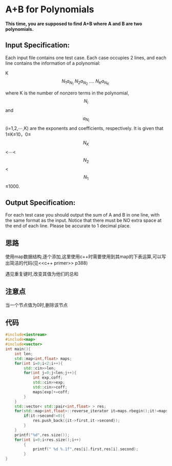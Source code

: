 # A+B for Polynomials

**This time, you are supposed to find A+B where A and B are two polynomials.**

## Input Specification:

Each input file contains one test case. Each case occupies 2 lines, and each line contains the information of a polynomial: 

K $$ N_1 a_{N_1} \ N_2 a_{N_2} \ .... \ N_K a_{N_K} \ $$

where K is the number of nonzero terms in the polynomial, $$ N_i $$and$$  a_{N_i}$$   (i=1,2,⋯,K) are the exponents and coefficients, respectively. It is given that  1≤K≤10，0≤$$N_K$$<⋯<$$N_2$$<$$N_1$$≤1000.

## Output Specification:

For each test case you should output the sum of A and B in one line, with the same format as the input. Notice that there must  be NO extra space at the end of each line. Please be accurate to 1  decimal place.

## 思路

使用map数据结构,逐个添加,这里使用c++时需要使用到其map的下表运算,可以写出简洁的代码(见<<c++ primer>> p388)

遇见重复键时,改变其值为他们的总和

## 注意点

当一个节点值为0时,删除该节点

## 代码

```c++	
#include<iostream>
#include<map>
#include<vector>
int main(){
    int len;
    std::map<int,float> maps;
    for(int i=0;i<2;i++){
        std::cin>>len;
        for(int j=0;j<len;j++){
            int exp,coff;
            std::cin>>exp;
            std::cin>>coff;
            maps[exp]+=coff;
        }
    }
    std::vector< std::pair<int,float> > res;
    for(std::map<int,float>::reverse_iterator it=maps.rbegin();it!=maps.rend();it++){
        if(it->second!=0){
            res.push_back({it->first,it->second});
        }
    }
    printf("%d",res.size());
    for(int i=0;i<res.size();i++)
        {
            printf(" %d %.1f",res[i].first,res[i].second);
        }
}
```






